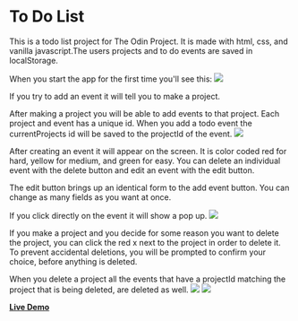 # To Do List

This is a todo list project for The Odin Project. It is made with html, css, and vanilla javascript.The users projects and to do events are saved in localStorage.


When you start the app for the first time you'll see this:
<img src="https://i.imgur.com/KaXm7Ai.png">


If you try to add an event it will tell you to make a project.


After making a project you will be able to add events to that project. Each project and event has a unique id. When you add a todo event the currentProjects id will be saved to the projectId of the event.
<img src="https://i.imgur.com/RAOU4qa.png">


After creating an event it will appear on the screen. It is color coded red for hard, yellow for medium, and green for easy. You can delete an individual event with the delete button and edit an event with the edit button. 


The edit button brings up an identical form to the add event button. You can change as many fields as you want at once. 


If you click directly on the event it will show a pop up.
<img src="https://i.imgur.com/HUH6gjx.png">


If you make a project and you decide for some reason you want to delete the project, you can click the red x next to the project in order to delete it. To prevent accidental deletions, you will be prompted to confirm your choice, before anything is deleted.


When you delete a project all the events that have a projectId matching the project that is being deleted, are deleted as well.
<img src="https://i.imgur.com/ePZTpz0.png">
<img src="https://i.imgur.com/vZ3oHfa.png">

**[Live Demo](https://lucas-odonnell.github.io/toDoApp/)**
